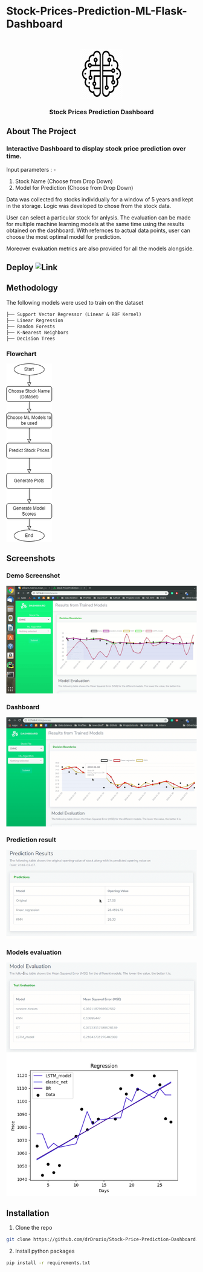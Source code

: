 # Stock-Prices-Prediction-ML-Flask-Dashboard

<!-- PROJECT LOGO -->
<br />
<p align="center">
  <a href="https://github.com/Zeeshanahmad4/BOT--Hydrafacial">
    <img src="https://github.com/Zeeshanahmad4/ML--RMSE-with-graphs/blob/master/digital-brain-ai-machine-learning-artificial-intelligence-512.png" alt="Logo" width="110" height="130">
  </a>
  <h3 align="center">Stock Prices Prediction Dashboard</h3>
</p>


<!-- ABOUT THE PROJECT -->
## About The Project
### Interactive Dashboard to display stock price prediction over time.
Input parameters : -
1. Stock Name (Choose from Drop Down)
2. Model for Prediction (Choose from Drop Down)

Data was collected fro stocks individually for a window of 5 years and kept in the storage. Logic was developed to chose from the stock data.

User can select a particular stock for anlysis. The evaluation can be made for multiple machine learning models at the same time using the results obtained on the dashboard. With refernces to actual data points, user can choose the most optimal model for prediction.

Moreover evaluation metrics are also provided for all the models alongside.

## Deploy ![Link](https://stock-price-predictordashboard.herokuapp.com/)

## Methodology 
The following models were used to train on the dataset

```
├── Support Vector Regressor (Linear & RBF Kernel)
├── Linear Regression
├── Random Forests
├── K-Nearest Neighbors
├── Decision Trees

```
### Flowchart
![plot](./flowchart.PNG)

## Screenshots
### Demo Screenshot
![Demo](https://github.com/drDrozio/Stock-Price-Prediction-Dashboard/blob/master/pics/ezgif.com-video-to-gif.gif)

### Dashboard
![Output-Data](https://github.com/drDrozio/Stock-Price-Prediction-Dashboard/blob/master/pics/Capture3.PNG)

### Prediction result
![predic](https://github.com/drDrozio/Stock-Price-Prediction-Dashboard/blob/master/pics/Capture1.PNG)

### Models evaluation
![evaluation](https://github.com/drDrozio/Stock-Price-Prediction-Dashboard/blob/master/pics/Capture2.PNG)
![evaluation](https://github.com/drDrozio/Stock-Price-Prediction-Dashboard/blob/master/pics/Plot.png)



## Installation
1. Clone the repo
```sh
git clone https://github.com/drDrozio/Stock-Price-Prediction-Dashboard.git
```

2. Install python packages
```sh
pip install -r requirements.txt
```
